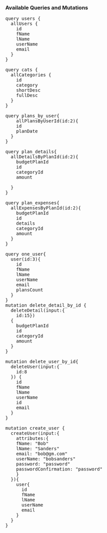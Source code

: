 ### Available Queries and Mutations

<pre>
query users {
  allUsers {
    id
    fName
    lName
    userName
    email
  }
}

query cats {
  allCategories {
    id
    category
    shortDesc
    fullDesc
  }
}

query plans_by_user{
	allPlansByUserId(id:2){
    id
    planDate
  }
}

query plan_details{
  allDetailsByPlanId(id:2){
    budgetPlanId
    id
    categoryId
    amount
    
  }
}

query plan_expenses{
  allExpensesByPlanId(id:2){
    budgetPlanId
    id
    details
    categoryId
    amount
  }
}

query one_user{
  user(id:3){
    id
    fName
    lName
    userName
    email
    plansCount
  }
}
mutation delete_detail_by_id {
  deleteDetail(input:{
    id:15})
  {
    budgetPlanId
    id
    categoryId
    amount
  }
}

mutation delete_user_by_id{
  deleteUser(input:{
    id:8
  }) {
    id
    fName
    lName
    userName
    id
    email
  }
}

mutation create_user {
  createUser(input:{
    attributes:{
  	fName: "Bob"
    lName: "Sanders"
    email: "bob@gm.com"
    userName: "bobsanders"
    password: "password"
    passwordConfirmation: "password"
  	}	
  }){
    user{
      id
      fName
      lName
      userName
      email
    }
  }
}
</pre>